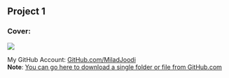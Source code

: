 ## Project 1
   


### Cover:
![](https://s31.picofile.com/file/8467258550/screencapture_file_C_Users_HP_Desktop_Project_2_index_html_2023_08_16_21_33_52.png)

My GitHub Account: [GitHub.com/MiladJoodi](https://github.com/miladjoodi)  
**Note**: [You can go here to download a single folder or file from GitHub.com](https://minhaskamal.github.io/DownGit/#/home)

